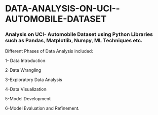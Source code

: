 # DATA-ANALYSIS-ON-UCI--AUTOMOBILE-DATASET

### Analysis on UCI- Automobile Dataset using Python Libraries such as Pandas, Matplotlib, Numpy, ML Techniques etc.

Different Phases of Data Analysis included:

1- Data Introduction 

2-Data Wrangling 

3-Exploratory Data Analysis

4-Data Visualization

5-Model Development

6-Model Evaluation and Refinement.
